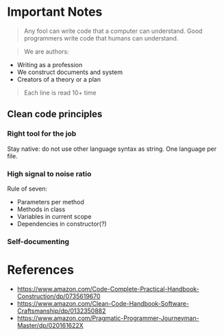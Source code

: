 # Important Notes
> Any fool can write code that a computer can understand. Good programmers write code that humans can understand.

> We are authors:
- Writing as a profession
- We construct documents and system
- Creators of a theory or a plan

> Each line is read 10+ time

## Clean code principles

### Right tool for the job
Stay native: do not use other language syntax as string. One language per file.

### High signal to noise ratio
Rule of seven:
- Parameters per method
- Methods in class
- Variables in current scope
- Dependencies in constructor(?)

### Self-documenting

# References
- https://www.amazon.com/Code-Complete-Practical-Handbook-Construction/dp/0735619670
- https://www.amazon.com/Clean-Code-Handbook-Software-Craftsmanship/dp/0132350882
- https://www.amazon.com/Pragmatic-Programmer-Journeyman-Master/dp/020161622X